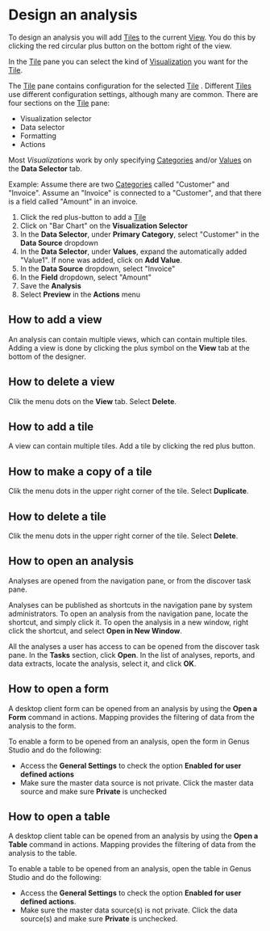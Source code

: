 # Design an analysis

To design an analysis you will add [Tiles](../concepts.md#tile) to the current [View](../concepts.md#view). You do this by clicking the red circular plus button on the bottom right of the view.

In the [Tile](../concepts.md#tile) pane you can select the kind of [Visualization](../visualizations.md) you want for the [Tile](../concepts.md#tile).

The [Tile](../concepts.md#tile) pane contains configuration for the selected [Tile](../concepts.md#tile) . Different [Tiles](../concepts.md#tile)  use different configuration settings, although many are common.
There are four sections on the [Tile](../concepts.md#tile) pane:
* Visualization selector
* Data selector
* Formatting 
* Actions

Most *Visualizations* work by only specifying [Categories](../concepts.md#category) and/or [Values](../concepts.md#value) on the **Data Selector** tab.

Example:
Assume there are two [Categories](../concepts.md#category) called "Customer" and "Invoice".
Assume an "Invoice" is connected to a "Customer", and that there is a field called "Amount" in an invoice.
1. Click the red plus-button to add a [Tile](../concepts.md#tile)
2. Click on "Bar Chart" on the **Visualization Selector**
3. In the **Data Selector**, under **Primary Category**, select "Customer" in the **Data Source** dropdown
4. In the **Data Selector**, under **Values**, expand the automatically added "Value1". If none was added, click on **Add Value**.
5. In the **Data Source** dropdown, select "Invoice"
6. In the **Field** dropdown, select "Amount"
7. Save the **Analysis**
8. Select **Preview** in the **Actions** menu


## How to add a view
An analysis can contain multiple views, which can contain multiple tiles. Adding a view is done by clicking the plus symbol on the **View** tab at the bottom of the designer.

## How to delete a view
Clik the menu dots on the **View** tab. Select **Delete**.

## How to add a tile
A view can contain multiple tiles. Add a tile by clicking the red plus button.

## How to make a copy of a tile
Clik the menu dots in the upper right corner of the tile. Select **Duplicate**.

## How to delete a tile
Clik the menu dots in the upper right corner of the tile. Select **Delete**.

## How to open an analysis
Analyses are opened from the navigation pane, or from the discover task pane.

Analyses can be published as shortcuts in the navigation pane by system administrators. To open an analysis from the navigation pane, locate the shortcut, and simply click it. To open the analysis in a new window, right click the shortcut, and select **Open in New Window**.

All the analyses a user has access to can be opened from the discover task pane. In the **Tasks** section, click **Open**. In the list of analyses, reports, and data extracts, locate the analysis, select it, and click **OK**.

## How to open a form
A desktop client form can be opened from an analysis by using the **Open a Form** command in actions. Mapping provides the filtering of data from the analysis to the form.

To enable a form to be opened from an analysis, open the form in Genus Studio and do the following:
* Access the **General Settings** to check the option **Enabled for user defined actions**
* Make sure the master data source is not private. Click the master data source and make sure **Private** is unchecked

## How to open a table
A desktop client table can be opened from an analysis by using the **Open a Table** command in actions. Mapping provides the filtering of data from the analysis to the table.

To enable a table to be opened from an analysis, open the table in Genus Studio and do the following:
* Access the **General Settings** to check the option **Enabled for user defined actions**.
* Make sure the master data source(s) is not private. Click the data source(s) and make sure **Private** is unchecked.
